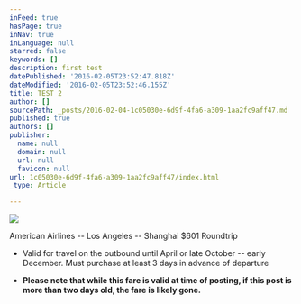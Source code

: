 ```yaml
---
inFeed: true
hasPage: true
inNav: true
inLanguage: null
starred: false
keywords: []
description: first test
datePublished: '2016-02-05T23:52:47.818Z'
dateModified: '2016-02-05T23:52:46.155Z'
title: TEST 2
author: []
sourcePath: _posts/2016-02-04-1c05030e-6d9f-4fa6-a309-1aa2fc9aff47.md
published: true
authors: []
publisher:
  name: null
  domain: null
  url: null
  favicon: null
url: 1c05030e-6d9f-4fa6-a309-1aa2fc9aff47/index.html
_type: Article

---
```

![](https://s3-us-west-2.amazonaws.com/the-grid-img/p/090f86a67739059352a31bb6e268bd96b9c7edc1.jpg)

American Airlines -- Los Angeles -- Shanghai $601 Roundtrip

* Valid for travel on the outbound until April or late October -- early December. Must purchase at least 3 days in advance of departure

* **Please note that while this fare is valid at time of posting, if this post is more than two days old, the fare is likely gone.**